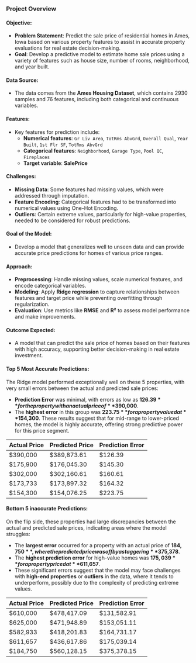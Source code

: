 ### **Project Overview**

#### **Objective:**
- **Problem Statement**: Predict the sale price of residential homes in Ames, Iowa based on various property features to assist in accurate property evaluations for real estate decision-making.
- **Goal**: Develop a predictive model to estimate home sale prices using a variety of features such as house size, number of rooms, neighborhood, and year built.

#### **Data Source:**
- The data comes from the **Ames Housing Dataset**, which contains 2930 samples and 76 features, including both categorical and continuous variables.

#### **Features:**
- Key features for prediction include:
  - **Numerical features**: `Gr Liv Area`, `TotRms AbvGrd`, `Overall Qual`, `Year Built`, `1st Flr SF`, `TotRms AbvGrd`
  - **Categorical features**: `Neighborhood`, `Garage Type`, `Pool QC`, `Fireplaces`
  - **Target variable**: **SalePrice**

#### **Challenges:**
- **Missing Data**: Some features had missing values, which were addressed through imputation.
- **Feature Encoding**: Categorical features had to be transformed into numerical values using One-Hot Encoding.
- **Outliers**: Certain extreme values, particularly for high-value properties, needed to be considered for robust predictions.

#### **Goal of the Model:**
- Develop a model that generalizes well to unseen data and can provide accurate price predictions for homes of various price ranges.

#### **Approach:**
- **Preprocessing**: Handle missing values, scale numerical features, and encode categorical variables.
- **Modeling**: Apply **Ridge regression** to capture relationships between features and target price while preventing overfitting through regularization.
- **Evaluation**: Use metrics like **RMSE** and **R²** to assess model performance and make improvements.

#### **Outcome Expected:**
- A model that can predict the sale price of homes based on their features with high accuracy, supporting better decision-making in real estate investment.

#### **Top 5 Most Accurate Predictions:**
The Ridge model performed exceptionally well on these 5 properties, with very small errors between the actual and predicted sale prices:
- **Prediction Error** was minimal, with errors as low as **$126.39** for the property with an actual price of **$390,000**.
- The **highest error** in this group was **$223.75** for a property valued at **$154,300**.
These results suggest that for mid-range to lower-priced homes, the model is highly accurate, offering strong predictive power for this price segment.

| Actual Price | Predicted Price | Prediction Error |
|--------------|-----------------|------------------|
| $390,000     | $389,873.61     | $126.39          |
| $175,900     | $176,045.30     | $145.30          |
| $302,000     | $302,160.61     | $160.61          |
| $173,733     | $173,897.32     | $164.32          |
| $154,300     | $154,076.25     | $223.75          |

#### **Bottom 5 inaccurate Predictions:**
On the flip side, these properties had large discrepancies between the actual and predicted sale prices, indicating areas where the model struggles:
- The **largest error** occurred for a property with an actual price of **$184,750**, where the predicted price was off by a staggering **$375,378**.
- The **highest prediction error** for high-value homes was **$175,039** for a property priced at **$611,657**.
- These significant errors suggest that the model may face challenges with **high-end properties** or **outliers** in the data, where it tends to underperform, possibly due to the complexity of predicting extreme values.

| Actual Price | Predicted Price | Prediction Error |
|--------------|-----------------|------------------|
| $610,000     | $478,417.09     | $131,582.91      |
| $625,000     | $471,948.89     | $153,051.11      |
| $582,933     | $418,201.83     | $164,731.17      |
| $611,657     | $436,617.86     | $175,039.14      |
| $184,750     | $560,128.15     | $375,378.15      |
